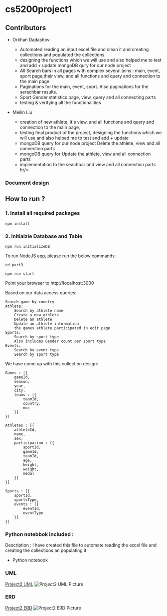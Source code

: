# cs5200project1

## Contributors

- Orkhan Dadashov
    - Automated reading an input excel file and clean it and creating collections and populated the collections.  
    - designing the functions which we will use and also helped me to test and add + update mongoDB qury for our node project
    - All Search bars in all pages with complex several joins : main, event, sport page,their view, and all functions and query and connection to the main page
    - Paginations for the main, event, sport. Also paginations for the serachbar results.
    - Sport Gender statistics page, view, query and all connecting parts
    - testing & verifying all the functionalities



- Meilin Liu
    - creation of new athlete, it`s view, and all functions and query and connection to the main page, 
    - testing final product of the project, designing the functions which we will use and also helped me to test and add + update 
    - mongoDB query for our node project Delete the athlete, view and all connection parts 
    - mongoDB query for Update the athlete, view and all connection parts 
    - implementation fo the seachbar and view and all connection parts
hr/>

### Document design

## How to run ?

### 1. Install all required packages

```
npm install
```

### 2. Initialzie Database and Table

```
npm run initializeDB
```

To run NodeJS app, please run the below commands:

```
cd part3

npm run start
```


Point your browser to http://localhost:3000

Based on our data access queries:

```
Search game by country
Athlete:
    Search by athlete name
    Create a new athlete
    Delete an athlete
    Update an athlete information
    the games athlete participated in edit page
Sports:
    Search by sport type 
    Also includes Gender count per sport type
Events:
    Search by event type
    Search by sport type
```

We have come up with this collection design:

```
Games : [{ 
    gameId,
    season,
    year,
    city,
    teams : [{
        teamId,
        country,
        noc
    }]
}]

Athletes : [{
    athleteId,
    name,
    sex,
    participation : [{
        sportId,
        gameId,
        teamId,
        age,
        height,
        weight,
        medal
    }]
}]

Sports : [{
    sportId,
    sportsType,
    events : [{
        eventId,
        eventType
    }]
}]
```




### Python notebbok included :
Description : I have created this file to automate reading the excel file and creating the collections an populating it
- Python notebook




### UML
[Project2 UML](https://lucid.app/lucidchart/47f13deb-0c7c-49cc-9430-6288f6ab24e9/edit?invitationId=inv_6602d40b-2285-42b7-b5b8-753d12cb2c87&page=C6OtEU73amNs#)
![Project2 UML Picture](./image/Project2-UML.jpeg)


### ERD 
[Project2 ERD](https://lucid.app/lucidchart/47f13deb-0c7c-49cc-9430-6288f6ab24e9/edit?invitationId=inv_6602d40b-2285-42b7-b5b8-753d12cb2c87&page=-dPtwG2e__IQ#)
![Project2 ERD Picture](./image/Project2-ERD.jpeg)

